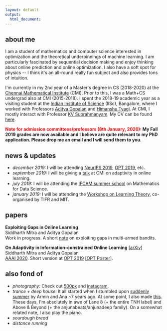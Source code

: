 ```yaml
---
layout: default
output: 
  html_document:
---
```


<!--<p> <img src="https://mitrodov.github.io/content/profile.jpg" width="100%" height="100%"> </p>-->


## about me

I am a student of mathematics and computer science interested in optimization and the theoretical underpinnings of machine learning. I am particularly fascinated by sequential decision making and enjoy thinking about online prediction and online optimization. I also have a soft spot for physics -- I think it's an all-round really fun subject and also provides tons of intuition.

I'm currently in my 2nd year of a Master's degree in CS (2018-2020) at the <a href="https://www.cmi.ac.in" target="_blank">Chennai Mathematical Institute</a> (CMI). Prior to this, I was a Math+CS undergrad also at CMI (2015-2018). I spent the 2018-19 academic year as a visiting student at the <a href="https://www.iisc.ac.in" target="_blank">Indian Institute of Science</a> (IISc), Bangalore, where I worked with Professors <a href="https://ece.iisc.ac.in/~aditya/index.html" target="_blank">Aditya Gopalan</a> and <a href="https://ece.iisc.ac.in/~htyagi/" target="_blank">Himanshu Tyagi</a>. At CMI, I mostly interact with Professor <a href="https://www.cmi.ac.in/~kv/" target="_blank">KV Subrahmanyam</a>. My CV can be found <a href="https://drive.google.com/file/d/1GQzTl4J9njOl6Vm3wg5x4zBSvlZbX6Zd/view?usp=sharing" target="_blank">here</a>.

<b><font color="red"> Note for admission committees/professors (8th January, 2020):</font> My Fall 2019 grades are now available and I believe are quite relevant to my PhD application. Please drop me an email and I will send them to you.</b>





## news & updates

* <em>december 2019:</em> I will be attending <a href="https://neurips.cc/" target="_blank">NeurIPS 2019</a>, <a href="https://opt-ml.org/" target="_blank">OPT 2019</a>, etc.
* <em>september 2019:</em> I will be giving a <a href="https://www.cmi.ac.in/activities/show-abstract.php?absyear=2019&absref=110&abstype=sem" target="_blank">talk</a> at CMI on adaptivity in online learning.
* <em>july 2019:</em> I will be attending the <a href="http://math.iisc.ac.in/~ifcam/Summer_School2019.htm" target="_blank">IFCAM summer school</a> on Mathematics for Data Science.
* <em>january 2019:</em> I will be attending the <a href="http://workshop.tcs.tifr.res.in/learningt/workshop-learning-theory" target="_blank">Workshop on Learning Theory</a>, co-organised by TIFR and MIT. 

## papers

<b>Exploiting Gaps in Online Learning</b><br>
Siddharth Mitra and Aditya Gopalan<br>
Work in progress. A short <a href="https://drive.google.com/file/d/19wBuWi9QngLmnpYZhSlKwn1jwpcZ04fV/view?usp=sharing" target="_blank">note</a> on exploiting gaps in multi-armed bandits.

 <b>On Adaptivity in Information-constrained Online Learning</b> <a href="https://arxiv.org/abs/1910.08805" target="_blank">[arXiv]</a><br>
 Siddharth Mitra and Aditya Gopalan<br>
 <a href="https://aaai.org/Conferences/AAAI-20/" target="_blank">AAAI 2020</a>. Short version at <a href="https://opt-ml.org/" target="_blank">OPT 2019</a> <a href="https://drive.google.com/file/d/1gFa_DaXDdSvde43lmNGSSWdYLbL6VcLW/view?usp=sharing" target="_blank">[OPT Poster]</a>.
 

##  also fond of

* <em>photography:</em> Check out <a href="https://500px.com/sid_mit" target="_blank">500px</a> and <a href="https://www.instagram.com/sid_mit/" target="_blank">instagram</a>.
* <em>trance + deep house:</em> It all started when I stumbled upon <a href="https://www.youtube.com/watch?v=Aqx25hfTZeg" target="_blank">suddenly summer</a> by Armin and Ana ~7 years ago. At some point, I also made <a href="https://soundcloud.com/siddharthmitra/waiting-vs-sun-and-moon-mashup" target="_blank">this</a>. These days, I'm absolutely in awe of Lane 8 (+ the entire TNH label) and Above & Beyond (+ the anjunabeats/anjunadeep family). On a somewhat related note, I also play the piano.
* <em>sourdough bread</em>
* <em>distance running</em>


